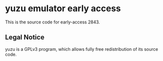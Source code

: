 yuzu emulator early access
=============

This is the source code for early-access 2843.

## Legal Notice

yuzu is a GPLv3 program, which allows fully free redistribution of its source code.